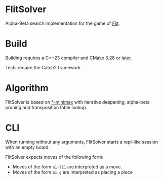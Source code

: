 # FlitSolver

Alpha-Beta search implementation for the game of [Flit](https://github.com/trichoplax/flit).

# Build

Building requires a C++23 compiler and CMake 3.28 or later.

Tests require the Catch2 framework.

# Algorithm

FlitSolver is based on [*-minimax](https://en.wikipedia.org/wiki/Expectiminimax) with iterative deepening, alpha-beta pruning and transposition table lookup.

# CLI

When running without any arguments, FlitSolver starts a repl-like session with an empty board.

FlitSolver expects moves of the following form:

 - Moves of the form `a1-l11` are interpreted as a move.
 - Moves of the form `a1 g` are interpreted as placing a piece